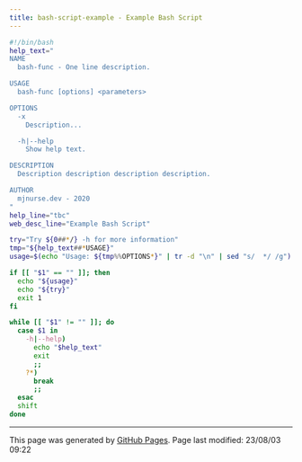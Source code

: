 ```yaml
---
title: bash-script-example - Example Bash Script
---
```


```bash
#!/bin/bash
help_text="
NAME
  bash-func - One line description.

USAGE
  bash-func [options] <parameters>

OPTIONS
  -x
    Description...

  -h|--help
    Show help text.

DESCRIPTION
  Description description description description.

AUTHOR
  mjnurse.dev - 2020
"
help_line="tbc"
web_desc_line="Example Bash Script"

try="Try ${0##*/} -h for more information"
tmp="${help_text##*USAGE}"
usage=$(echo "Usage: ${tmp%%OPTIONS*}" | tr -d "\n" | sed "s/  */ /g")

if [[ "$1" == "" ]]; then
  echo "${usage}"
  echo "${try}"
  exit 1
fi

while [[ "$1" != "" ]]; do
  case $1 in
    -h|--help)
      echo "$help_text"
      exit
      ;;
    ?*)
      break
      ;;
  esac
  shift
done

```

<hr>
<p class="pagedate">This page was generated by <a href=".">GitHub Pages</a>.  Page last modified: 23/08/03 09:22</p>
